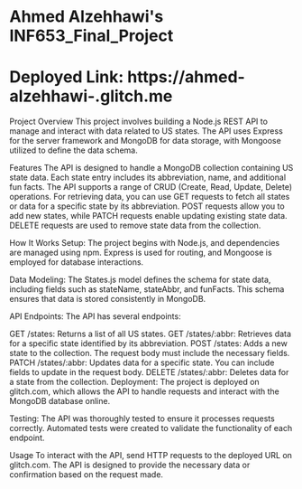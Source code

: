 # Ahmed Alzehhawi's INF653_Final_Project
# Deployed Link: https://ahmed-alzehhawi-.glitch.me

Project Overview
This project involves building a Node.js REST API to manage and interact with data related to US states. The API uses Express for the server framework and MongoDB for data storage, with Mongoose utilized to define the data schema.

Features
The API is designed to handle a MongoDB collection containing US state data. Each state entry includes its abbreviation, name, and additional fun facts. The API supports a range of CRUD (Create, Read, Update, Delete) operations. For retrieving data, you can use GET requests to fetch all states or data for a specific state by its abbreviation. POST requests allow you to add new states, while PATCH requests enable updating existing state data. DELETE requests are used to remove state data from the collection.

How It Works
Setup: The project begins with Node.js, and dependencies are managed using npm. Express is used for routing, and Mongoose is employed for database interactions.

Data Modeling: The States.js model defines the schema for state data, including fields such as stateName, stateAbbr, and funFacts. This schema ensures that data is stored consistently in MongoDB.

API Endpoints: The API has several endpoints:

GET /states: Returns a list of all US states.
GET /states/:abbr: Retrieves data for a specific state identified by its abbreviation.
POST /states: Adds a new state to the collection. The request body must include the necessary fields.
PATCH /states/:abbr: Updates data for a specific state. You can include fields to update in the request body.
DELETE /states/:abbr: Deletes data for a state from the collection.
Deployment: The project is deployed on glitch.com, which allows the API to handle requests and interact with the MongoDB database online.

Testing: The API was thoroughly tested to ensure it processes requests correctly. Automated tests were created to validate the functionality of each endpoint.

Usage
To interact with the API, send HTTP requests to the deployed URL on glitch.com. The API is designed to provide the necessary data or confirmation based on the request made.
